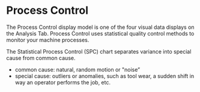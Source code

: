 # Process Control
 
 The Process Control display model is one of the four visual data displays on the Analysis Tab. Process Control uses statistical quality control methods to monitor your machine processes. 

 The Statistical Process Control (SPC) chart separates variance into special cause from common cause. 
 
  * common cause: natural, random motion or "noise”
  * special cause: outliers or anomalies, such as tool wear, a sudden shift in way an operator performs the job, etc.  
 

